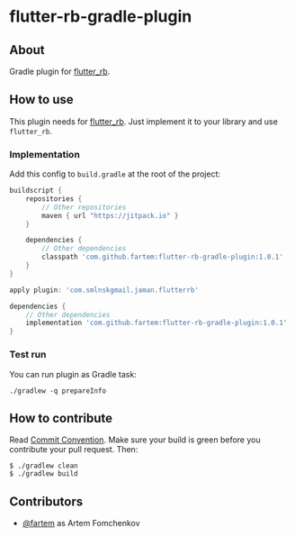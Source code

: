 # flutter-rb-gradle-plugin

## About

Gradle plugin for [flutter_rb](https://github.com/fartem/flutter-rb).

## How to use

This plugin needs for [flutter_rb](https://github.com/fartem/flutter-rb). Just implement it to your library and use `flutter_rb`.

### Implementation

Add this config to `build.gradle` at the root of the project:

```groovy
buildscript {
    repositories {
        // Other repositories
        maven { url "https://jitpack.io" }
    }

    dependencies {
        // Other dependencies
        classpath 'com.github.fartem:flutter-rb-gradle-plugin:1.0.1'
    }
}

apply plugin: 'com.smlnskgmail.jaman.flutterrb'

dependencies {
    // Other dependencies
    implementation 'com.github.fartem:flutter-rb-gradle-plugin:1.0.1'
}
```

### Test run

You can run plugin as Gradle task:

```shell
./gradlew -q prepareInfo
```

## How to contribute

Read [Commit Convention](https://github.com/fartem/repository-rules/blob/master/commit-convention/COMMIT_CONVENTION.md). Make sure your build is green before you contribute your pull request. Then:

```shell
$ ./gradlew clean
$ ./gradlew build
```

## Contributors

- [@fartem](https://github.com/fartem) as Artem Fomchenkov
